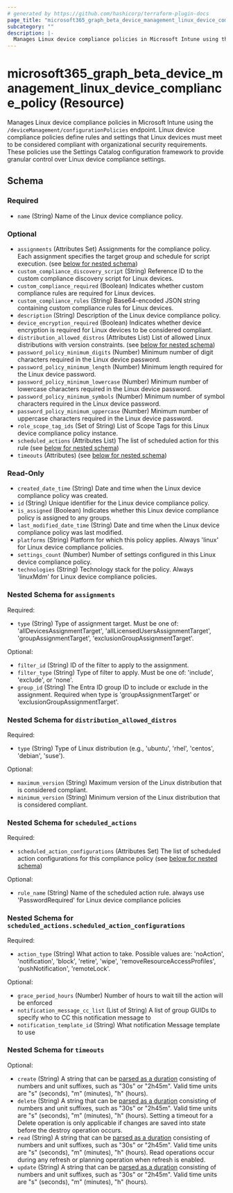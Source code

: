 ```yaml
---
# generated by https://github.com/hashicorp/terraform-plugin-docs
page_title: "microsoft365_graph_beta_device_management_linux_device_compliance_policy Resource - terraform-provider-microsoft365"
subcategory: ""
description: |-
  Manages Linux device compliance policies in Microsoft Intune using the /deviceManagement/configurationPolicies endpoint. Linux device compliance policies define rules and settings that Linux devices must meet to be considered compliant with organizational security requirements. These policies use the Settings Catalog configuration framework to provide granular control over Linux device compliance settings.
---
```


# microsoft365_graph_beta_device_management_linux_device_compliance_policy (Resource)

Manages Linux device compliance policies in Microsoft Intune using the `/deviceManagement/configurationPolicies` endpoint. Linux device compliance policies define rules and settings that Linux devices must meet to be considered compliant with organizational security requirements. These policies use the Settings Catalog configuration framework to provide granular control over Linux device compliance settings.



<!-- schema generated by tfplugindocs -->
## Schema

### Required

- `name` (String) Name of the Linux device compliance policy.

### Optional

- `assignments` (Attributes Set) Assignments for the compliance policy. Each assignment specifies the target group and schedule for script execution. (see [below for nested schema](#nestedatt--assignments))
- `custom_compliance_discovery_script` (String) Reference ID to the custom compliance discovery script for Linux devices.
- `custom_compliance_required` (Boolean) Indicates whether custom compliance rules are required for Linux devices.
- `custom_compliance_rules` (String) Base64-encoded JSON string containing custom compliance rules for Linux devices.
- `description` (String) Description of the Linux device compliance policy.
- `device_encryption_required` (Boolean) Indicates whether device encryption is required for Linux devices to be considered compliant.
- `distribution_allowed_distros` (Attributes List) List of allowed Linux distributions with version constraints. (see [below for nested schema](#nestedatt--distribution_allowed_distros))
- `password_policy_minimum_digits` (Number) Minimum number of digit characters required in the Linux device password.
- `password_policy_minimum_length` (Number) Minimum length required for the Linux device password.
- `password_policy_minimum_lowercase` (Number) Minimum number of lowercase characters required in the Linux device password.
- `password_policy_minimum_symbols` (Number) Minimum number of symbol characters required in the Linux device password.
- `password_policy_minimum_uppercase` (Number) Minimum number of uppercase characters required in the Linux device password.
- `role_scope_tag_ids` (Set of String) List of Scope Tags for this Linux device compliance policy instance.
- `scheduled_actions` (Attributes List) The list of scheduled action for this rule (see [below for nested schema](#nestedatt--scheduled_actions))
- `timeouts` (Attributes) (see [below for nested schema](#nestedatt--timeouts))

### Read-Only

- `created_date_time` (String) Date and time when the Linux device compliance policy was created.
- `id` (String) Unique identifier for the Linux device compliance policy.
- `is_assigned` (Boolean) Indicates whether this Linux device compliance policy is assigned to any groups.
- `last_modified_date_time` (String) Date and time when the Linux device compliance policy was last modified.
- `platforms` (String) Platform for which this policy applies. Always 'linux' for Linux device compliance policies.
- `settings_count` (Number) Number of settings configured in this Linux device compliance policy.
- `technologies` (String) Technology stack for the policy. Always 'linuxMdm' for Linux device compliance policies.

<a id="nestedatt--assignments"></a>
### Nested Schema for `assignments`

Required:

- `type` (String) Type of assignment target. Must be one of: 'allDevicesAssignmentTarget', 'allLicensedUsersAssignmentTarget', 'groupAssignmentTarget', 'exclusionGroupAssignmentTarget'.

Optional:

- `filter_id` (String) ID of the filter to apply to the assignment.
- `filter_type` (String) Type of filter to apply. Must be one of: 'include', 'exclude', or 'none'.
- `group_id` (String) The Entra ID group ID to include or exclude in the assignment. Required when type is 'groupAssignmentTarget' or 'exclusionGroupAssignmentTarget'.


<a id="nestedatt--distribution_allowed_distros"></a>
### Nested Schema for `distribution_allowed_distros`

Required:

- `type` (String) Type of Linux distribution (e.g., 'ubuntu', 'rhel', 'centos', 'debian', 'suse').

Optional:

- `maximum_version` (String) Maximum version of the Linux distribution that is considered compliant.
- `minimum_version` (String) Minimum version of the Linux distribution that is considered compliant.


<a id="nestedatt--scheduled_actions"></a>
### Nested Schema for `scheduled_actions`

Required:

- `scheduled_action_configurations` (Attributes Set) The list of scheduled action configurations for this compliance policy (see [below for nested schema](#nestedatt--scheduled_actions--scheduled_action_configurations))

Optional:

- `rule_name` (String) Name of the scheduled action rule. always use 'PasswordRequired' for Linux device compliance policies

<a id="nestedatt--scheduled_actions--scheduled_action_configurations"></a>
### Nested Schema for `scheduled_actions.scheduled_action_configurations`

Required:

- `action_type` (String) What action to take. Possible values are: 'noAction', 'notification', 'block', 'retire', 'wipe', 'removeResourceAccessProfiles', 'pushNotification', 'remoteLock'.

Optional:

- `grace_period_hours` (Number) Number of hours to wait till the action will be enforced
- `notification_message_cc_list` (List of String) A list of group GUIDs to specify who to CC this notification message to
- `notification_template_id` (String) What notification Message template to use



<a id="nestedatt--timeouts"></a>
### Nested Schema for `timeouts`

Optional:

- `create` (String) A string that can be [parsed as a duration](https://pkg.go.dev/time#ParseDuration) consisting of numbers and unit suffixes, such as "30s" or "2h45m". Valid time units are "s" (seconds), "m" (minutes), "h" (hours).
- `delete` (String) A string that can be [parsed as a duration](https://pkg.go.dev/time#ParseDuration) consisting of numbers and unit suffixes, such as "30s" or "2h45m". Valid time units are "s" (seconds), "m" (minutes), "h" (hours). Setting a timeout for a Delete operation is only applicable if changes are saved into state before the destroy operation occurs.
- `read` (String) A string that can be [parsed as a duration](https://pkg.go.dev/time#ParseDuration) consisting of numbers and unit suffixes, such as "30s" or "2h45m". Valid time units are "s" (seconds), "m" (minutes), "h" (hours). Read operations occur during any refresh or planning operation when refresh is enabled.
- `update` (String) A string that can be [parsed as a duration](https://pkg.go.dev/time#ParseDuration) consisting of numbers and unit suffixes, such as "30s" or "2h45m". Valid time units are "s" (seconds), "m" (minutes), "h" (hours).
